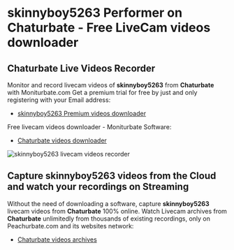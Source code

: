 # skinnyboy5263 Performer on Chaturbate - Free LiveCam videos downloader

## Chaturbate Live Videos Recorder

Monitor and record livecam videos of **skinnyboy5263** from **Chaturbate** with Moniturbate.com
Get a premium trial for free by just and only registering with your Email address:
* [skinnyboy5263 Premium videos downloader](https://moniturbate.com/request-demo-licence-key.html)

Free livecam videos downloader - Moniturbate Software:
* [Chaturbate videos downloader](https://moniturbate.com/moniturbate-download-software.html)

![skinnyboy5263 livecam videos recorder](https://peachurnet.com/templates/moniturbate-software.png)


## Capture skinnyboy5263 videos from the Cloud and watch your recordings on Streaming

Without the need of downloading a software, capture **skinnyboy5263** livecam videos from **Chaturbate** 100% online.
Watch Livecam archives from **Chaturbate** unlimitedly from thousands of existing recordings, only on Peachurbate.com and its websites network:
* [Chaturbate videos archives](https://peachurnet.com/)